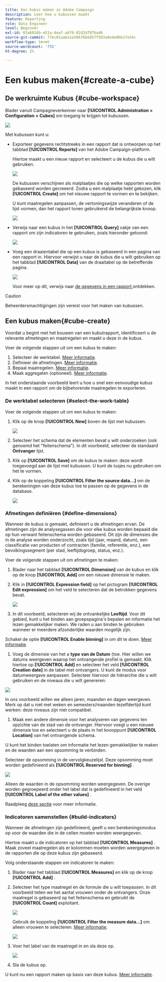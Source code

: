 ```yaml
---
title: Een kubus maken in Adobe Campaign
description: Leer hoe u kubussen maakt
feature: Reporting
role: Data Engineer
level: Beginner
exl-id: 03a6816b-e51a-4eaf-ab76-02d24f97ba46
source-git-commit: 77ec01aaba1e50676bed57f503a9e4e8bb1fe54c
workflow-type: tm+mt
source-wordcount: '755'
ht-degree: 2%

---
```


# Een kubus maken{#create-a-cube}

## De werkruimte Kubus {#cube-workspace}

Blader vanuit Campagneverkenner naar **[!UICONTROL Administration > Configuration > Cubes]** om toegang te krijgen tot kubussen.

![](assets/cube-node.png)

Met kubussen kunt u:

* Exporteer gegevens rechtstreeks in een rapport dat is ontworpen op het tabblad **[!UICONTROL Reports]** van het Adobe Campaign-platform.

  Hiertoe maakt u een nieuw rapport en selecteert u de kubus die u wilt gebruiken.

  ![](assets/create-new-cube.png)

  De kubussen verschijnen als malplaatjes die op welke rapporten worden gebaseerd worden gecreeerd. Zodra u een malplaatje hebt gekozen, klik **[!UICONTROL Create]** om het nieuwe rapport te vormen en te bekijken.

  U kunt maatregelen aanpassen, de vertoningswijze veranderen of de lijst vormen, dan het rapport tonen gebruikend de belangrijkste knoop.

  ![](assets/display-cube-table.png)

* Verwijs naar een kubus in het **[!UICONTROL Query]** vakje van een rapport om zijn indicatoren te gebruiken, zoals hieronder getoond:

  ![](assets/cube-report-query.png)

* Voeg een draaientabel die op een kubus is gebaseerd in een pagina van een rapport in. Hiervoor verwijst u naar de kubus die u wilt gebruiken op het tabblad **[!UICONTROL Data]** van de draaitabel op de betreffende pagina.

  ![](assets/cube-in-a-report.png)

  Voor meer op dit, verwijs naar [ de gegevens in een rapport ](cube-tables.md#explore-the-data-in-a-report) ontdekken.


>[!CAUTION]
>
>Beheerdersmachtigingen zijn vereist voor het maken van kubussen.
>

## Een kubus maken{#cube-create}

Voordat u begint met het bouwen van een kubutrapport, identificeert u de relevante afmetingen en maatregelen en maakt u deze in de kubus.

Voer de volgende stappen uit om een kubus te maken:

1. Selecteer de werktabel. [Meer informatie](#select-the-work-table).
1. Definieer de afmetingen. [Meer informatie](#define-dimensions).
1. Bepaal maatregelen. [Meer informatie](#build-indicators).
1. Maak aggregaten (optioneel). [Meer informatie](customize-cubes.md#calculate-and-use-aggregates).

In het onderstaande voorbeeld leert u hoe u snel een eenvoudige kubus maakt in een rapport om de bijbehorende maatregelen te exporteren.

### De werktabel selecteren {#select-the-work-table}

Voer de volgende stappen uit om een kubus te maken:

1. Klik op de knop **[!UICONTROL New]** boven de lijst met kubussen.

   ![](assets/create-a-cube.png)

1. Selecteer het schema dat de elementen bevat u wilt onderzoeken (ook genoemd het &quot;feitenschema&quot;). In dit voorbeeld, selecteer de standaard **Ontvanger** lijst.
1. Klik op **[!UICONTROL Save]** om de kubus te maken: deze wordt toegevoegd aan de lijst met kubussen. U kunt de lusjes nu gebruiken om het te vormen.

1. Klik op de koppeling **[!UICONTROL Filter the source data...]** om de berekeningen van deze kubus toe te passen op de gegevens in de database.

   ![](assets/cube-filter-source.png)

### Afmetingen definiëren {#define-dimensions}

Wanneer de kubus is gemaakt, definieert u de afmetingen ervan. De afmetingen zijn de analysegassen die voor elke kubus worden bepaald die op hun verwant feitenschema worden gebaseerd. Dit zijn de dimensies die in de analyse worden onderzocht, zoals tijd (jaar, maand, datum), een classificatie van producten of contracten (familie, referentie, enz.), een bevolkingssegment (per stad, leeftijdsgroep, status, enz.).

Voer de volgende stappen uit om afmetingen te maken:

1. Blader naar het tabblad **[!UICONTROL Dimension]** van de kubus en klik op de knop **[!UICONTROL Add]** om een nieuwe dimensie te maken.
1. Klik in **[!UICONTROL Expression field]** op het pictogram **[!UICONTROL Edit expression]** om het veld te selecteren dat de betrokken gegevens bevat.

   ![](assets/cube-add-dimension.png)

1. In dit voorbeeld, selecteren wij de ontvankelijke **Leeftijd**. Voor dit gebied, kunt u het binden aan groepspagina&#39;s bepalen en informatie het lezen gemakkelijker maken. We raden u aan binden te gebruiken wanneer er meerdere afzonderlijke waarden mogelijk zijn.

Schakel de optie **[!UICONTROL Enable binning]** in om dit te doen. [Meer informatie](customize-cubes.md#data-binning).

1. Voeg de dimensie van het a **type van de Datum** {toe. Hier willen we datums weergeven waarop het ontvangende profiel is gemaakt. Klik hiertoe op **[!UICONTROL Add]** en selecteer het veld **[!UICONTROL Creation date]** in de tabel met ontvangers.
U kunt de modus voor datumweergave aanpassen. Selecteer hiervoor de hiërarchie die u wilt gebruiken en de niveaus die u wilt genereren:

![](assets/cube-date-dimension.png)

In ons voorbeeld willen we alleen jaren, maanden en dagen weergeven. Merk op dat u niet met weken en semesters/maanden tezelfdertijd kunt werken: deze niveaus zijn niet compatibel.

1. Maak een andere dimensie voor het analyseren van gegevens ten opzichte van de stad van de ontvanger. Hiervoor voegt u een nieuwe dimensie toe en selecteert u de plaats in het knooppunt **[!UICONTROL Location]** van het ontvangende schema.

U kunt het binden toelaten om informatie het lezen gemakkelijker te maken en de waarden aan een opsomming te verbinden.

Selecteer de opsomming in de vervolgkeuzelijst. Deze opsomming moet worden gedefinieerd als **[!UICONTROL Reserved for binning]** .

![](assets/cube-dimension-with-enum.png)

Alleen de waarden in de opsomming worden weergegeven. De overige worden gegroepeerd onder het label dat is gedefinieerd in het veld **[!UICONTROL Label of the other values]** .

Raadpleeg [deze sectie](customize-cubes.md#dynamically-manage-bins) voor meer informatie.

### Indicatoren samenstellen {#build-indicators}

Wanneer de afmetingen zijn gedefinieerd, geeft u een berekeningsmodus op voor de waarden die in de cellen moeten worden weergegeven.

Hiertoe maakt u de indicatoren op het tabblad **[!UICONTROL Measures]** . Maak zoveel maatregelen als er kolommen moeten worden weergegeven in de rapporten die op deze kubus zijn gebaseerd.

Volg onderstaande stappen om indicatoren te maken:

1. Blader naar het tabblad **[!UICONTROL Measures]** en klik op de knop **[!UICONTROL Add]** .
1. Selecteer het type maatregel en de formule die u wilt toepassen. In dit voorbeeld tellen we het aantal vrouwen onder de ontvangers. Onze maatregel is gebaseerd op het feitenschema en gebruikt de **[!UICONTROL Count]** exploitant.

   ![](assets/cube-new-measure.png)

   Gebruik de koppeling **[!UICONTROL Filter the measure data...]** om alleen vrouwen te selecteren. [Meer informatie](customize-cubes.md#define-measures).

   ![](assets/cube-filter-measure-data.png)

1. Voer het label van de maatregel in en sla deze op.

   ![](assets/cube-save-measure.png)

1. Sla de kubus op.


U kunt nu een rapport maken op basis van deze kubus. [Meer informatie](cube-tables.md).
